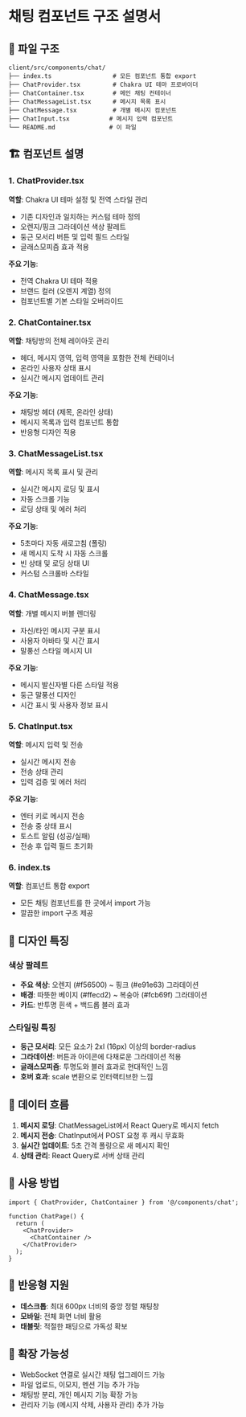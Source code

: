 # 채팅 컴포넌트 구조 설명서

## 📁 파일 구조

```
client/src/components/chat/
├── index.ts                 # 모든 컴포넌트 통합 export
├── ChatProvider.tsx         # Chakra UI 테마 프로바이더
├── ChatContainer.tsx        # 메인 채팅 컨테이너
├── ChatMessageList.tsx      # 메시지 목록 표시
├── ChatMessage.tsx          # 개별 메시지 컴포넌트
├── ChatInput.tsx           # 메시지 입력 컴포넌트
└── README.md               # 이 파일
```

## 🏗️ 컴포넌트 설명

### 1. ChatProvider.tsx
**역할**: Chakra UI 테마 설정 및 전역 스타일 관리
- 기존 디자인과 일치하는 커스텀 테마 정의
- 오렌지/핑크 그라데이션 색상 팔레트
- 둥근 모서리 버튼 및 입력 필드 스타일
- 글래스모피즘 효과 적용

**주요 기능**:
- 전역 Chakra UI 테마 적용
- 브랜드 컬러 (오렌지 계열) 정의
- 컴포넌트별 기본 스타일 오버라이드

### 2. ChatContainer.tsx
**역할**: 채팅방의 전체 레이아웃 관리
- 헤더, 메시지 영역, 입력 영역을 포함한 전체 컨테이너
- 온라인 사용자 상태 표시
- 실시간 메시지 업데이트 관리

**주요 기능**:
- 채팅방 헤더 (제목, 온라인 상태)
- 메시지 목록과 입력 컴포넌트 통합
- 반응형 디자인 적용

### 3. ChatMessageList.tsx
**역할**: 메시지 목록 표시 및 관리
- 실시간 메시지 로딩 및 표시
- 자동 스크롤 기능
- 로딩 상태 및 에러 처리

**주요 기능**:
- 5초마다 자동 새로고침 (폴링)
- 새 메시지 도착 시 자동 스크롤
- 빈 상태 및 로딩 상태 UI
- 커스텀 스크롤바 스타일

### 4. ChatMessage.tsx
**역할**: 개별 메시지 버블 렌더링
- 자신/타인 메시지 구분 표시
- 사용자 아바타 및 시간 표시
- 말풍선 스타일 메시지 UI

**주요 기능**:
- 메시지 발신자별 다른 스타일 적용
- 둥근 말풍선 디자인
- 시간 표시 및 사용자 정보 표시

### 5. ChatInput.tsx
**역할**: 메시지 입력 및 전송
- 실시간 메시지 전송
- 전송 상태 관리
- 입력 검증 및 에러 처리

**주요 기능**:
- 엔터 키로 메시지 전송
- 전송 중 상태 표시
- 토스트 알림 (성공/실패)
- 전송 후 입력 필드 초기화

### 6. index.ts
**역할**: 컴포넌트 통합 export
- 모든 채팅 컴포넌트를 한 곳에서 import 가능
- 깔끔한 import 구조 제공

## 🎨 디자인 특징

### 색상 팔레트
- **주요 색상**: 오렌지 (#f56500) ~ 핑크 (#e91e63) 그라데이션
- **배경**: 따뜻한 베이지 (#ffecd2) ~ 복숭아 (#fcb69f) 그라데이션
- **카드**: 반투명 흰색 + 백드롭 블러 효과

### 스타일링 특징
- **둥근 모서리**: 모든 요소가 2xl (16px) 이상의 border-radius
- **그라데이션**: 버튼과 아이콘에 다채로운 그라데이션 적용
- **글래스모피즘**: 투명도와 블러 효과로 현대적인 느낌
- **호버 효과**: scale 변환으로 인터랙티브한 느낌

## 🔄 데이터 흐름

1. **메시지 로딩**: ChatMessageList에서 React Query로 메시지 fetch
2. **메시지 전송**: ChatInput에서 POST 요청 후 캐시 무효화
3. **실시간 업데이트**: 5초 간격 폴링으로 새 메시지 확인
4. **상태 관리**: React Query로 서버 상태 관리

## 🚀 사용 방법

```tsx
import { ChatProvider, ChatContainer } from '@/components/chat';

function ChatPage() {
  return (
    <ChatProvider>
      <ChatContainer />
    </ChatProvider>
  );
}
```

## 📱 반응형 지원

- **데스크톱**: 최대 600px 너비의 중앙 정렬 채팅창
- **모바일**: 전체 화면 너비 활용
- **태블릿**: 적절한 패딩으로 가독성 확보

## 🔧 확장 가능성

- WebSocket 연결로 실시간 채팅 업그레이드 가능
- 파일 업로드, 이모지, 멘션 기능 추가 가능
- 채팅방 분리, 개인 메시지 기능 확장 가능
- 관리자 기능 (메시지 삭제, 사용자 관리) 추가 가능